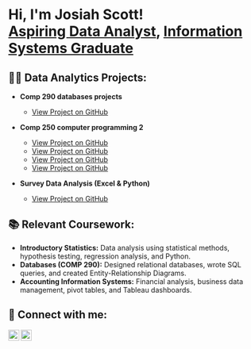 <h1>Hi, I'm Josiah Scott! <br/><a href="https://github.com/josiahscott">Aspiring Data Analyst</a>, <a href="https://www.linkedin.com/in/josiah-scott-280241257">Information Systems Graduate</a></h1>

<h2>👨‍💻 Data Analytics Projects:</h2>

- <b>Comp 290 databases projects</b>
  - [View Project on GitHub](  https://github.com/JosiahScott643/MySQL-proj1)
- <b>Comp 250 computer programming 2</b>  
  - [View Project on GitHub](https://github.com/JosiahScott643/Area-of-Sphere-Project.git)
  - [View Project on GitHub](https://github.com/JosiahScott643/-Prime-Number-calculator-project.git)
  - [View Project on GitHub](https://github.com/JosiahScott643/sort-my-object-project.git)
  - [View Project on GitHub](https://github.com/JosiahScott643/Binary-calc-Project.git)
    
- <b>Survey Data Analysis (Excel & Python)</b>  
  - [View Project on GitHub](https://github.com/josiahscott/survey-data-analysis)

<h2>📚 Relevant Coursework:</h2>

- <b>Introductory Statistics:</b> Data analysis using statistical methods, hypothesis testing, regression analysis, and Python.
- <b>Databases (COMP 290):</b> Designed relational databases, wrote SQL queries, and created Entity-Relationship Diagrams.
- <b>Accounting Information Systems:</b> Financial analysis, business data management, pivot tables, and Tableau dashboards.

<h2>🤳 Connect with me:</h2>

[<img align="left" alt="JosiahScott | LinkedIn" width="22px" src="https://cdn.jsdelivr.net/npm/simple-icons@v3/icons/linkedin.svg" />](https://linkedin.com/in/josiahscott-280241257)
[<img align="left" alt="JosiahScott | GitHub" width="22px" src="https://cdn.jsdelivr.net/npm/simple-icons@v3/icons/github.svg" />](https://github.com/josiahscott)
